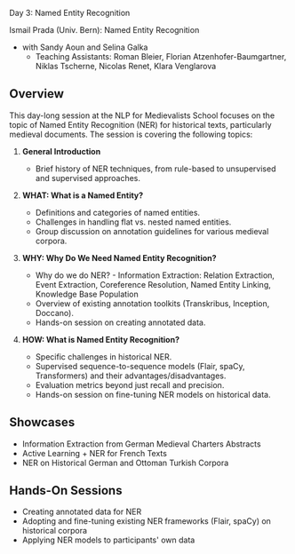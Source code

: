 Day 3: Named Entity Recognition

Ismail Prada (Univ. Bern): Named Entity Recognition
- with Sandy Aoun and Selina Galka
  - Teaching Assistants: Roman Bleier, Florian Atzenhofer-Baumgartner, Niklas Tscherne, Nicolas Renet, Klara Venglarova

## Overview

This day-long session at the NLP for Medievalists School focuses on the topic of Named Entity Recognition (NER) for historical texts, particularly medieval documents. The session is covering the following topics:

1. **General Introduction**
   - Brief history of NER techniques, from rule-based to unsupervised and supervised approaches.

2. **WHAT: What is a Named Entity?**
   - Definitions and categories of named entities.
   - Challenges in handling flat vs. nested named entities.
   - Group discussion on annotation guidelines for various medieval corpora.

3. **WHY: Why Do We Need Named Entity Recognition?**
   - Why do we do NER? - Information Extraction: Relation Extraction, Event Extraction, Coreference Resolution, Named Entity Linking, Knowledge Base Population
   - Overview of existing annotation toolkits (Transkribus, Inception, Doccano).
   - Hands-on session on creating annotated data.

4. **HOW: What is Named Entity Recognition?**
   - Specific challenges in historical NER.
   - Supervised sequence-to-sequence models (Flair, spaCy, Transformers) and their advantages/disadvantages.
   - Evaluation metrics beyond just recall and precision.
   - Hands-on session on fine-tuning NER models on historical data.

## Showcases

- Information Extraction from German Medieval Charters Abstracts
- Active Learning + NER for French Texts 
- NER on Historical German and Ottoman Turkish Corpora 

## Hands-On Sessions

- Creating annotated data for NER
- Adopting and fine-tuning existing NER frameworks (Flair, spaCy) on historical corpora
- Applying NER models to participants' own data
